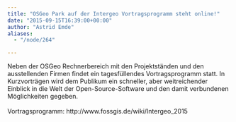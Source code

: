 ```yaml
---
title: "OSGeo Park auf der Intergeo Vortragsprogramm steht online!"
date: "2015-09-15T16:39:00+00:00"
author: "Astrid Emde"
aliases:
  - "/node/264"

---
```


<p>Neben der OSGeo Rechnerbereich mit den Projektständen und den ausstellenden Firmen findet ein tagesfüllendes Vortragsprogramm statt. In Kurzvorträgen wird dem Publikum ein schneller, aber weitreichender Einblick in die Welt der Open-Source-Software und den damit verbundenen Möglichkeiten gegeben.<br />
	<br />
	Vortragsprogramm: http://www.fossgis.de/wiki/Intergeo_2015</p>
